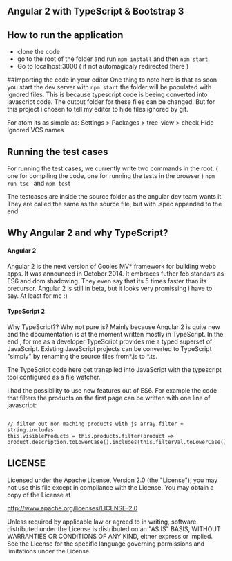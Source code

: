 ## Angular 2 with TypeScript & Bootstrap 3

## How to run the application

  * clone the code
  * go to the root of the folder and run ```npm install``` and then ``` npm start ```.
  * Go to localhost:3000 ( if not automagicaly redirected there )

##Importing the code in your editor
One thing to note here is that as soon you start the dev server with ``` npm start ``` the folder will be populated with ignored files. This is because typescript code is beeing converted into javascript code. The output folder for these files can be changed. But for this project i chosen to tell my editor to hide files ignored by git.

For atom its as simple as:
Settings > Packages > tree-view > check Hide Ignored VCS names


## Running the test cases

For running the test cases, we currently write two commands in the root. ( one for compiling the code, one for running the tests in the browser ) ```npm run tsc ``` and ```npm test```

The testcases are inside the source folder as the angular dev team wants it. They are called the same as the source file, but with .spec appended to the end.


## Why Angular 2 and why TypeScript?

#### Angular 2
Angular 2 is the next version of Gooles MV* framework for building webb apps. It was announced in October 2014. It embraces futher feb standars as ES6 and dom shadowing. They even say that its 5 times faster than its precursor.
Angular 2 is still in beta, but it looks very promissing i have to say. At least for me :)

#### TypeScript 2
Why TypeScript?? Why not pure js?  Mainly because Angular 2 is quite new and the documentation is at the moment written mostly in TypeScript.
In the end , for me as a developer TypeScript provides me a typed superset of JavaScript.
Existing JavaScript projects can be converted to TypeScript "simply" by renaming the source files from*.js to *.ts.

The TypeScript code here get transpiled into JavaScript with the typescript tool configured as a file watcher.

I had the possibility to use new features out of ES6. For example the code that filters the products on the first page can be written with one line of javascript:


```javascrip

// filter out non maching products with js array.filter + string.includes
this.visibleProducts = this.products.filter(product => product.description.toLowerCase().includes(this.filterVal.toLowerCase()));

```


## LICENSE

Licensed under the Apache License, Version 2.0 (the "License");
you may not use this file except in compliance with the License.
You may obtain a copy of the License at

<http://www.apache.org/licenses/LICENSE-2.0>

Unless required by applicable law or agreed to in writing, software
distributed under the License is distributed on an "AS IS" BASIS,
WITHOUT WARRANTIES OR CONDITIONS OF ANY KIND, either express or implied.
See the License for the specific language governing permissions and
limitations under the License.

